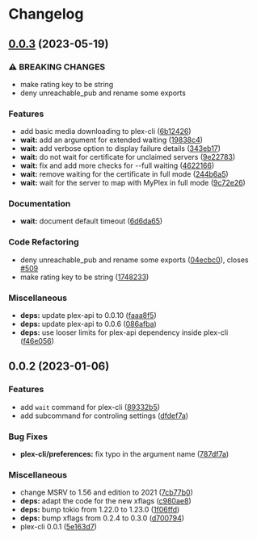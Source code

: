 # Changelog

## [0.0.3](https://github.com/andrey-yantsen/plex-api.rs/compare/plex-cli-v0.0.2...plex-cli-v0.0.3) (2023-05-19)


### ⚠ BREAKING CHANGES

* make rating key to be string
* deny unreachable_pub and rename some exports

### Features

* add basic media downloading to plex-cli ([6b12426](https://github.com/andrey-yantsen/plex-api.rs/commit/6b124262b2212eeac262f3af10734b48bc3ad663))
* **wait:** add an argument for extended waiting ([19838c4](https://github.com/andrey-yantsen/plex-api.rs/commit/19838c4b8a5723c08bb9d8b3bbc7e53eb7594971))
* **wait:** add verbose option to display failure details ([343eb17](https://github.com/andrey-yantsen/plex-api.rs/commit/343eb179fc7f151f9cf3cc2ce21a9d337cfcfda7))
* **wait:** do not wait for certificate for unclaimed servers ([9e22783](https://github.com/andrey-yantsen/plex-api.rs/commit/9e227832a04e0e0ef2ca4b40d06f6e644b8da1dc))
* **wait:** fix and add more checks for --full waiting ([4622166](https://github.com/andrey-yantsen/plex-api.rs/commit/46221667aa314bfc8e86424a9a0d45b4d497d66d))
* **wait:** remove waiting for the certificate in full mode ([244b6a5](https://github.com/andrey-yantsen/plex-api.rs/commit/244b6a5be9e066239702249d9207095ed88923b5))
* **wait:** wait for the server to map with MyPlex in full mode ([9c72e26](https://github.com/andrey-yantsen/plex-api.rs/commit/9c72e26b3a87ec19ac9e6ef1160e03ea42224911))


### Documentation

* **wait:** document default timeout ([6d6da65](https://github.com/andrey-yantsen/plex-api.rs/commit/6d6da65a9c34409441d72c2ca4a07d3788c3e77a))


### Code Refactoring

* deny unreachable_pub and rename some exports ([04ecbc0](https://github.com/andrey-yantsen/plex-api.rs/commit/04ecbc08d1c0cb9e9f2e4be26d65900665855f16)), closes [#509](https://github.com/andrey-yantsen/plex-api.rs/issues/509)
* make rating key to be string ([1748233](https://github.com/andrey-yantsen/plex-api.rs/commit/174823354bf2c6704ced25c3ebf8f99d2c501d8d))


### Miscellaneous

* **deps:** update plex-api to 0.0.10 ([faaa8f5](https://github.com/andrey-yantsen/plex-api.rs/commit/faaa8f57396b93a800f5a12125e9b88180faf204))
* **deps:** update plex-api to 0.0.6 ([086afba](https://github.com/andrey-yantsen/plex-api.rs/commit/086afba31830640616234ea049f53c3b34f31ff4))
* **deps:** use looser limits for plex-api dependency inside plex-cli ([f46e056](https://github.com/andrey-yantsen/plex-api.rs/commit/f46e056b87cce39229859c3a0f348b3e17df8269))

## 0.0.2 (2023-01-06)


### Features

* add `wait` command for plex-cli ([89332b5](https://github.com/andrey-yantsen/plex-api.rs/commit/89332b576f2b43d3d2a1c7dc56513a6a40ec3d81))
* add subcommand for controling settings ([dfdef7a](https://github.com/andrey-yantsen/plex-api.rs/commit/dfdef7a7e4b7e543b88ee0461e45b40d5d4d23c1))


### Bug Fixes

* **plex-cli/preferences:** fix typo in the argument name ([787df7a](https://github.com/andrey-yantsen/plex-api.rs/commit/787df7ab16e51bb4285a660d1ba9c70ff62c3324))


### Miscellaneous

* change MSRV to 1.56 and edition to 2021 ([7cb77b0](https://github.com/andrey-yantsen/plex-api.rs/commit/7cb77b00befcc5265c81e76e74bc8e157a2f0ff5))
* **deps:** adapt the code for the new xflags ([c980ae8](https://github.com/andrey-yantsen/plex-api.rs/commit/c980ae86e99caf613911a64b03668e5982435c60))
* **deps:** bump tokio from 1.22.0 to 1.23.0 ([1f06ffd](https://github.com/andrey-yantsen/plex-api.rs/commit/1f06ffd6c5b0ac0f1dcd0201a4ad2383eda50d35))
* **deps:** bump xflags from 0.2.4 to 0.3.0 ([d700794](https://github.com/andrey-yantsen/plex-api.rs/commit/d700794ada5bf69a3890cc938c84a8d36d4547f9))
* plex-cli 0.0.1 ([5e163d7](https://github.com/andrey-yantsen/plex-api.rs/commit/5e163d741f9ba304658317b2f8d42679af87888d))
